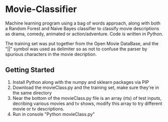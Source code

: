 # Movie-Classifier
Machine learning program using a bag of words approach, along with both a Random Forest and Naive Bayes classifier to classify movie descriptions as drama, comedy, animated or action/adventure. Code is written in Python.

The training set was put together from the Open Movie DataBase, and the "||" symbol was used as delimiter so as not to confuse the parser by spurious characters in the movie decription.

## Getting Started
1. Install Python along with the numpy and sklearn packages via PIP
2. Download the movieClass.py and the training set, make sure they're in the same directory
3. Near the bottom of the movieClass.py file is an array (rts) of test inputs, decribing various movies and tv shows, modify this array to try different movie or tv descriptions. 
4. Run in console "Python movieClass.py"
